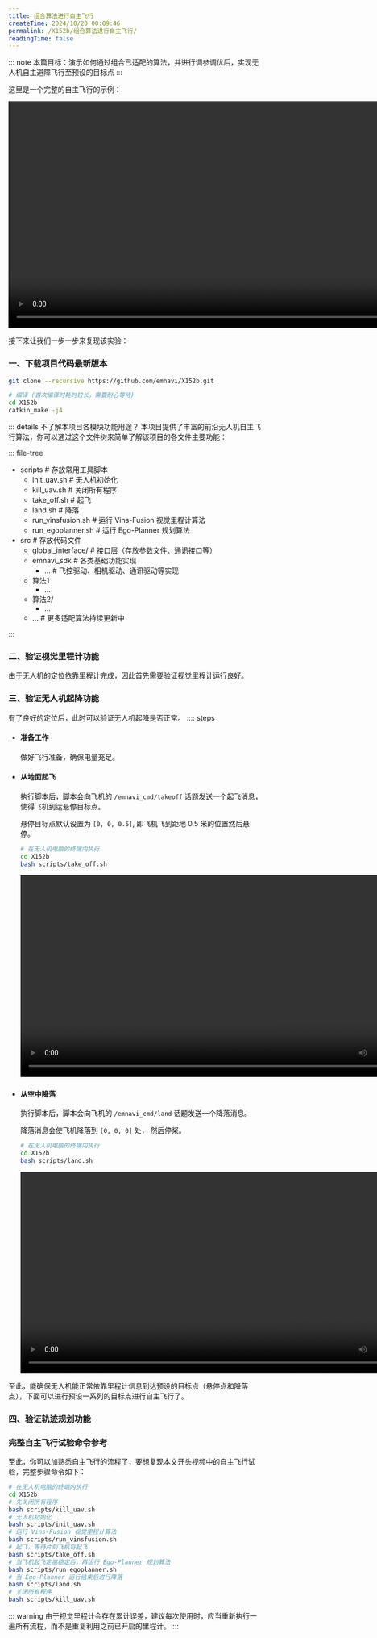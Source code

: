 ```yaml
---
title: 组合算法进行自主飞行
createTime: 2024/10/20 00:09:46
permalink: /X152b/组合算法进行自主飞行/
readingTime: false
---
```


::: note 本篇目标：演示如何通过组合已适配的算法，并进行调参调优后，实现无人机自主避障飞行至预设的目标点
:::

这里是一个完整的自主飞行的示例：

<div>
<video width="900" controls>
    <source src="https://file.emnavi.tech/MEDIA_ASSETS/X152b/autonomous_navigation_flight_demo.mp4" type="video/mp4" />
    您的浏览器不支持 video 标签。
</video>
</div>


接下来让我们一步一步来复现该实验：

### 一、下载项目代码最新版本

```bash
git clone --recursive https://github.com/emnavi/X152b.git

# 编译 (首次编译时耗时较长，需要耐心等待)
cd X152b
catkin_make -j4
```
::: details 不了解本项目各模块功能用途？
本项目提供了丰富的前沿无人机自主飞行算法，你可以通过这个文件树来简单了解该项目的各文件主要功能：

::: file-tree

- scripts  \# 存放常用工具脚本
  - init_uav.sh \# 无人机初始化
  - kill_uav.sh \# 关闭所有程序
  - take_off.sh \# 起飞
  - land.sh \# 降落
  - run_vinsfusion.sh \# 运行 Vins-Fusion 视觉里程计算法
  - run_egoplanner.sh \# 运行 Ego-Planner 规划算法
- src \# 存放代码文件
  - global_interface/ \# 接口层（存放参数文件、通讯接口等）
  - emnavi_sdk \# 各类基础功能实现
      - ... \# 飞控驱动、相机驱动、通讯驱动等实现
  - 算法1
      - ...
  - 算法2/
      - ...
  - ... \# 更多适配算法持续更新中

:::

### 二、验证视觉里程计功能
由于无人机的定位依靠里程计完成，因此首先需要验证视觉里程计运行良好。
<LinkCard title="启动 Vins-Fusion 视觉里程计" href="/X152b/Vins-Fusion视觉里程计/#算法使用" > </LinkCard>

### 三、验证无人机起降功能
有了良好的定位后，此时可以验证无人机起降是否正常。
:::: steps

- #### 准备工作
    做好飞行准备，确保电量充足。
- #### 从地面起飞
    执行脚本后，脚本会向飞机的 `/emnavi_cmd/takeoff` 话题发送一个起飞消息，使得飞机到达悬停目标点。

    悬停目标点默认设置为 `[0, 0, 0.5]`, 即飞机飞到距地 0.5 米的位置然后悬停。
    ```bash
    # 在无人机电脑的终端内执行
    cd X152b
    bash scripts/take_off.sh
    ```
    <div>
    <video width="800" controls>
        <source src="https://file.emnavi.tech/MEDIA_ASSETS/X152b/takeoff_demo.mp4" type="video/mp4" />
        您的浏览器不支持 video 标签。
    </video>
    </div>

    ###


- #### 从空中降落

    执行脚本后，脚本会向飞机的 `/emnavi_cmd/land` 话题发送一个降落消息。

    降落消息会使飞机降落到 `[0, 0, 0]` 处， 然后停桨。

    ```bash
    # 在无人机电脑的终端内执行
    cd X152b
    bash scripts/land.sh
    ```
    <div>
    <video width="800" controls>
        <source src="https://file.emnavi.tech/MEDIA_ASSETS/X152b/landing_demo.mp4" type="video/mp4" />
        您的浏览器不支持 video 标签。
    </video>
    </div>

至此，能确保无人机能正常依靠里程计信息到达预设的目标点（悬停点和降落点），下面可以进行预设一系列的目标点进行自主飞行了。

### 四、验证轨迹规划功能
<LinkCard title="启动 Ego-Planner 规划算法" href="/X152b/Ego-Planner规划算法/#算法使用" > </LinkCard>

<!-- TODO(Derkai): 这里会让人误解要运行两次 one shot  -->

### 完整自主飞行试验命令参考

至此，你可以加熟悉自主飞行的流程了，要想复现本文开头视频中的自主飞行试验，完整步骤命令如下：
```bash
# 在无人机电脑的终端内执行
cd X152b
# 先关闭所有程序
bash scripts/kill_uav.sh
# 无人机初始化
bash scripts/init_uav.sh
# 运行 Vins-Fusion 视觉里程计算法
bash scripts/run_vinsfusion.sh
# 起飞，等待片刻飞机将起飞
bash scripts/take_off.sh
# 当飞机起飞定高稳定后，再运行 Ego-Planner 规划算法
bash scripts/run_egoplanner.sh
# 当 Ego-Planner 运行结束后进行降落
bash scripts/land.sh
# 关闭所有程序
bash scripts/kill_uav.sh
```

::: warning 由于视觉里程计会存在累计误差，建议每次使用时，应当重新执行一遍所有流程，而不是重复利用之前已开启的里程计。
:::